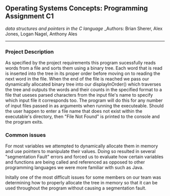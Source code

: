 ## Operating Systems Concepts: Programming Assignment C1

_data structures and pointers in the C language_
_Authors: Brian Sherer, Alex Jones, Logan Nagel, Anthony Ales

* * * 

### Project Description

As specified by the project requirements this program sucessfully reads words from a file and sorts them using a binary tree. Each word that is read is inserted into the tree in its proper order before moving on to reading the next word in the file. When the end of the file is reached we pass our dynamically allocated binary tree into our displayInOrder() which traverses the tree and outputs the words and their counts in the specified format to a file that useses parsed characters from the input file's name to specify which input file it corresponds too. The program will do this for any number of input files passed in as arguments when running the executeable. Should the user happen to enter a file name that does not exist within the executable's directory, then "File Not Found" is printed to the console and the program exits. 

### Common issues

For most variables we attempted to dynamically allocate them in memory and use pointers to manipulate their values. Doing so resulted in several "segmentation Fault" errors and forced us to evaluate how certain variables and functions are being called and referenced as opposed to other programming languages we were more familiar with such as Java. 

Initally one of the most difficult issues for some members on our team was determining how to properly allocate the tree in memory so that it can be used throughout the program without causing a segmentation fault. 




